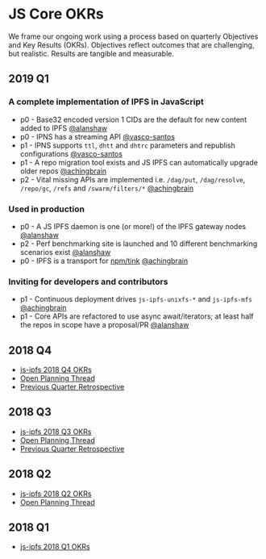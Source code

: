 # JS Core OKRs

We frame our ongoing work using a process based on quarterly Objectives and Key Results (OKRs). Objectives reflect outcomes that are challenging, but realistic. Results are tangible and measurable.

## 2019 Q1

### A complete implementation of IPFS in JavaScript

* p0 - Base32 encoded version 1 CIDs are the default for new content added to IPFS [@alanshaw](https://github.com/alanshaw)
* p0 - IPNS has a streaming API [@vasco-santos](https://github.com/vasco-santos)
* p1 - IPNS supports `ttl`, `dhtt` and `dhtrc` parameters and republish configurations [@vasco-santos](https://github.com/vasco-santos)
* p1 - A repo migration tool exists and JS IPFS can automatically upgrade older repos [@achingbrain](https://github.com/achingbrain)
* p2 - Vital missing APIs are implemented i.e. `/dag/put`, `/dag/resolve`, `/repo/gc`, `/refs` and `/swarm/filters/*` [@achingbrain](https://github.com/achingbrain)

### Used in production

* p0 - A JS IPFS daemon is one (or more!) of the IPFS gateway nodes [@alanshaw](https://github.com/alanshaw)
* p2 - Perf benchmarking site is launched and 10 different benchmarking scenarios exist [@alanshaw](https://github.com/alanshaw)
* p0 - IPFS is a transport for [npm/tink](https://github.com/npm/tink) [@achingbrain](https://github.com/achingbrain)

### Inviting for developers and contributors

* p1 - Continuous deployment drives `js-ipfs-unixfs-*` and `js-ipfs-mfs` [@achingbrain](https://github.com/achingbrain)
* p1 - Core APIs are refactored to use async await/iterators; at least half the repos in scope have a proposal/PR [@alanshaw](https://github.com/alanshaw)

## 2018 Q4

- [js-ipfs 2018 Q4 OKRs](https://docs.google.com/spreadsheets/d/139lROP7-Ee4M4S7A_IO4iIgSgugYm7dct620LYnalII/edit#gid=274358435)
- [Open Planning Thread](https://github.com/ipfs/js-ipfs/pull/1566)
- [Previous Quarter Retrospective](https://docs.google.com/document/d/1ITVW5yysj0bZiluEKasQ57edpNwOZ-P5GQGgoclwQno/edit)

## 2018 Q3

- [js-ipfs 2018 Q3 OKRs](https://docs.google.com/spreadsheets/d/19vjigg4locq4fO6JXyobS2yTx-k-fSzlFM5ngZDPDbQ/edit#gid=274358435)
- [Open Planning Thread](https://github.com/ipfs/js-ipfs/pull/1409)
- [Previous Quarter Retrospective](https://docs.google.com/document/d/1N4xAIHFfbr3ZpUSaPC0wJaruNQNM8nxTt3nai9TtvSI/edit#heading=h.y8lua98atzlj)

## 2018 Q2

- [js-ipfs 2018 Q2 OKRs](https://docs.google.com/spreadsheets/d/1xIhKROxFlsY9M9on37D5rkbSsm4YtjRQvG2unHScApA/edit#gid=274358435)
- [Open Planning Thread](https://github.com/ipfs/js-ipfs/pull/1281)

## 2018 Q1

- [js-ipfs 2018 Q1 OKRs](https://docs.google.com/spreadsheets/u/1/d/1clB-W489rJpbOEs2Q7Q2Jf1WMXHQxXgccBcUJS9QTiI/edit#gid=2079514081)
